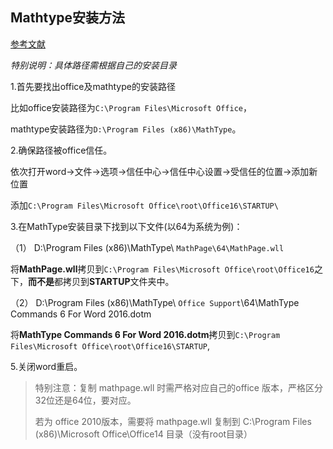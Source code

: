 ## Mathtype安装方法

[参考文献](https://jingyan.baidu.com/article/a17d5285d9b9348099c8f263.html)

*特别说明：具体路径需根据自己的安装目录*

1.首先要找出office及mathtype的安装路径

比如office安装路径为`C:\Program Files\Microsoft Office`，

mathtype安装路径为`D:\Program Files (x86)\MathType`。



2.确保路径被office信任。

依次打开word->文件->选项->信任中心->信任中心设置->受信任的位置->添加新位置

添加`C:\Program Files\Microsoft Office\root\Office16\STARTUP\`



3.在MathType安装目录下找到以下文件(以64为系统为例)：

（1） D:\Program Files (x86)\MathType\ `MathPage\64\MathPage.wll`

将**MathPage.wll**拷贝到`C:\Program Files\Microsoft Office\root\Office16`之下，**而不是**都拷贝到**STARTUP**文件夹中。

（2） D:\Program Files (x86)\MathType\ `Office Support`\64\MathType Commands 6 For Word 2016.dotm

将**MathType Commands 6 For Word 2016.dotm**拷贝到`C:\Program Files\Microsoft Office\root\Office16\STARTUP`,



5.关闭word重启。

> 特别注意：复制 mathpage.wll 时需严格对应自己的office 版本，严格区分32位还是64位，要对应。
>
> 若为 office 2010版本，需要将 mathpage.wll 复制到 C:\Program Files (x86)\Microsoft Office\Office14 目录（没有root目录）